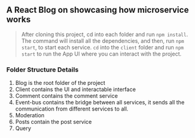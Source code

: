 ## A React Blog on showcasing how microservice works

>After cloning this project, cd into each folder and run `npm install`. The command will install all the dependencies, and then, run `npm start`, to start each service. `cd` into the `client` folder and run `npm start` to run the App UI where you can interact with the project.

### Folder Structure Details

1. Blog is the root folder of the project
2. Client contains the UI and interactable interface
3. Comment contains the comment service
4. Event-bus contains the bridge between all services, it sends all the communication from different services to all.
5. Moderation
6. Posts contain the post service
7. Query

### 